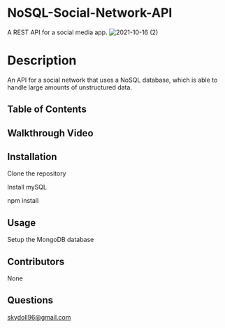 # NoSQL-Social-Network-API
A REST API for a social media app. 
![2021-10-16 (2)](https://user-images.githubusercontent.com/83742550/137612149-e0c42738-c0a8-40c2-b961-37ffc0b9096a.png)



# Description
An API for a social network that uses a NoSQL database, which is able to handle large amounts of unstructured data.

## Table of Contents






## Walkthrough Video






## Installation


Clone the repository


Install mySQL

npm install

## Usage

Setup the MongoDB database









##  Contributors
None


## Questions
skydoll96@gmail.com
